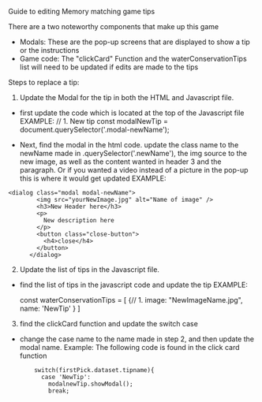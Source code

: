 Guide to editing Memory matching game tips

There are a two noteworthy components that make up this game

- Modals: These are the pop-up screens that are displayed to show a tip or the instructions
- Game code: The "clickCard" Function and the waterConservationTips list will need to be updated
  if edits are made to the tips

Steps to replace a tip:

1. Update the Modal for the tip in both the HTML and Javascript file.

- first update the code which is located at the top of the Javascript file
  EXAMPLE:
  // 1. New tip
  const modalNewTip = document.querySelector('.modal-newName');

- Next, find the modal in the html code.
  update the class name to the newName made in .querySelector('.newName'), the img source to the new image,
  as well as the content wanted in header 3 and the paragraph. Or if you wanted a video instead of a picture
  in the pop-up this is where it would get updated
  EXAMPLE:

```
<dialog class="modal modal-newName">
        <img src="yourNewImage.jpg" alt="Name of image" />
        <h3>New Header here</h3>
        <p>
          New description here
        </p>
        <button class="close-button">
          <h4>close</h4>
        </button>
      </dialog>
```

2. Update the list of tips in the Javascript file.

- find the list of tips in the javascript code and update the tip
  EXAMPLE:

  const waterConservationTips = [
  {// 1.
  image: "NewImageName.jpg",
  name: 'NewTip'
  }
  ]

3. find the clickCard function and update the switch case

- change the case name to the name made in step 2, and then update the modal name.
  Example: The following code is found in the click card function

          switch(firstPick.dataset.tipname){
            case 'NewTip':
              modalnewTip.showModal();
              break;

